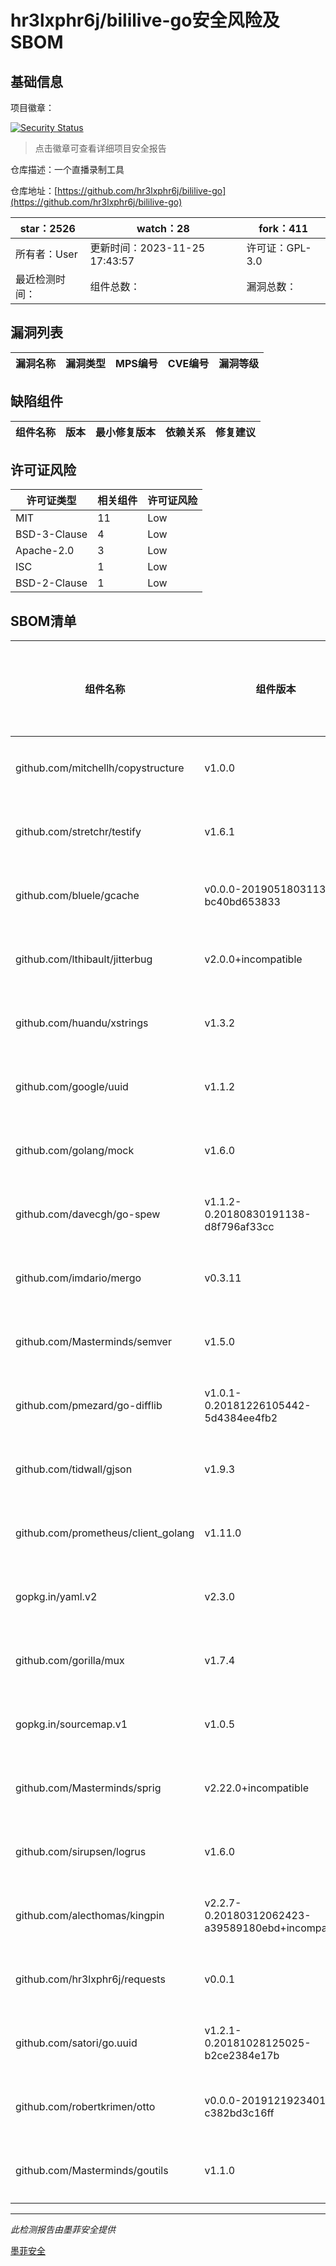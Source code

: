 # hr3lxphr6j/bililive-go安全风险及SBOM

## 基础信息

项目徽章：

[![Security Status](https://www.murphysec.com/platform3/v31/badge/1728480314952998912.svg)](https://www.murphysec.com/console/report/1698399137719697408/1728480314952998912)

> 点击徽章可查看详细项目安全报告

仓库描述：一个直播录制工具

仓库地址：[https://github.com/hr3lxphr6j/bililive-go](https://github.com/hr3lxphr6j/bililive-go)

| star：2526 | watch：28 | fork：411 |
| ----------- | -------------- | ------------ |
| 所有者：User | 更新时间：2023-11-25 17:43:57 | 许可证：GPL-3.0 |
| 最近检测时间： | 组件总数： | 漏洞总数： |




## 漏洞列表

| 漏洞名称 | 漏洞类型 | MPS编号 | CVE编号 | 漏洞等级 |
| ------- | ------ | ------- | ------ | ----- |





## 缺陷组件

| 组件名称 | 版本 | 最小修复版本 | 依赖关系 | 修复建议 |
| -------- | ---- | ------------ | -------- | -------- |





## 许可证风险

| 许可证类型 | 相关组件 | 许可证风险 |
| ---------- | -------- | ---------- |
|MIT|11|Low|
|BSD-3-Clause|4|Low|
|Apache-2.0|3|Low|
|ISC|1|Low|
|BSD-2-Clause|1|Low|




## SBOM清单

| 组件名称 | 组件版本 | 是否直接依赖 | 仓库 |
| -------- | -------- | ------------ | ---- |
|github.com/mitchellh/copystructure|v1.0.0|间接依赖|go|
|github.com/stretchr/testify|v1.6.1|直接依赖|go|
|github.com/bluele/gcache|v0.0.0-20190518031135-bc40bd653833|直接依赖|go|
|github.com/lthibault/jitterbug|v2.0.0+incompatible|直接依赖|go|
|github.com/huandu/xstrings|v1.3.2|间接依赖|go|
|github.com/google/uuid|v1.1.2|间接依赖|go|
|github.com/golang/mock|v1.6.0|直接依赖|go|
|github.com/davecgh/go-spew|v1.1.2-0.20180830191138-d8f796af33cc|间接依赖|go|
|github.com/imdario/mergo|v0.3.11|间接依赖|go|
|github.com/Masterminds/semver|v1.5.0|间接依赖|go|
|github.com/pmezard/go-difflib|v1.0.1-0.20181226105442-5d4384ee4fb2|间接依赖|go|
|github.com/tidwall/gjson|v1.9.3|直接依赖|go|
|github.com/prometheus/client_golang|v1.11.0|直接依赖|go|
|gopkg.in/yaml.v2|v2.3.0|直接依赖|go|
|github.com/gorilla/mux|v1.7.4|直接依赖|go|
|gopkg.in/sourcemap.v1|v1.0.5|间接依赖|go|
|github.com/Masterminds/sprig|v2.22.0+incompatible|直接依赖|go|
|github.com/sirupsen/logrus|v1.6.0|直接依赖|go|
|github.com/alecthomas/kingpin|v2.2.7-0.20180312062423-a39589180ebd+incompatible|直接依赖|go|
|github.com/hr3lxphr6j/requests|v0.0.1|直接依赖|go|
|github.com/satori/go.uuid|v1.2.1-0.20181028125025-b2ce2384e17b|直接依赖|go|
|github.com/robertkrimen/otto|v0.0.0-20191219234010-c382bd3c16ff|直接依赖|go|
|github.com/Masterminds/goutils|v1.1.0|间接依赖|go|


------

*此检测报告由墨菲安全提供*

[墨菲安全](www.murphysec.com)